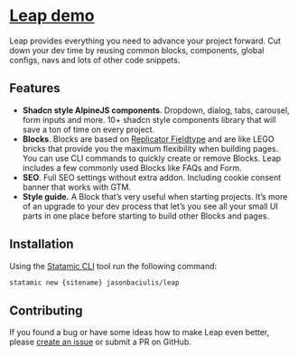 # [Leap demo](https://leap.remarkable.dev)

Leap provides everything you need to advance your project forward. Cut down your dev time by reusing common blocks, components, global configs, navs and lots of other code snippets.

## Features

- **Shadcn style AlpineJS components**. Dropdown, dialog, tabs, carousel, form inputs and more. 10+ shadcn style components library that will save a ton of time on every project.
- **Blocks**. Blocks are based on [Replicator Fieldtype](https://statamic.dev/fieldtypes/replicator) and are like LEGO bricks that provide you the maximum flexibility when building pages. You can use CLI commands to quickly create or remove Blocks. Leap includes a few commonly used Blocks like FAQs and Form.
- **SEO**. Full SEO settings without extra addon. Including cookie consent banner that works with GTM.
- **Style guide.** A Block that’s very useful when starting projects. It’s more of an upgrade to your dev process that let’s you see all your small UI parts in one place before starting to build other Blocks and pages.

## **Installation**

Using the [Statamic CLI](https://github.com/statamic/cli) tool run the following command:

```bash
statamic new {sitename} jasonbaciulis/leap
```

## **Contributing**

If you found a bug or have some ideas how to make Leap even better, please [create an issue](https://github.com/jasonbaciulis/leap/issues/new) or submit a PR on GitHub.
